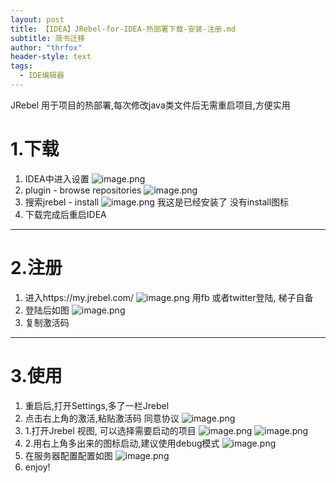 ```yaml
---
layout: post
title: 【IDEA】JRebel-for-IDEA-热部署下载-安装-注册.md
subtitle: 简书迁移
author: "thrfox"
header-style: text
tags:
  - IDE编辑器
---
```


JRebel 用于项目的热部署,每次修改java类文件后无需重启项目,方便实用
# 1.下载
1. IDEA中进入设置
![image.png](http://upload-images.jianshu.io/upload_images/8222680-b8a5c6c0cc043872.png?imageMogr2/auto-orient/strip%7CimageView2/2/w/1240)
2. plugin - browse repositories
![image.png](http://upload-images.jianshu.io/upload_images/8222680-04a717f3ca95883b.png?imageMogr2/auto-orient/strip%7CimageView2/2/w/1240)
3. 搜索jrebel - install
![image.png](http://upload-images.jianshu.io/upload_images/8222680-8759b5d3988bee38.png?imageMogr2/auto-orient/strip%7CimageView2/2/w/1240)
我这是已经安装了 没有install图标
4. 下载完成后重启IDEA
-------------------------------------------------
# 2.注册
1. 进入https://my.jrebel.com/
![image.png](http://upload-images.jianshu.io/upload_images/8222680-531b915ee1ed3cff.png?imageMogr2/auto-orient/strip%7CimageView2/2/w/1240)
用fb 或者twitter登陆, 梯子自备
2. 登陆后如图
![image.png](http://upload-images.jianshu.io/upload_images/8222680-8dec2f3f4b4f529a.png?imageMogr2/auto-orient/strip%7CimageView2/2/w/1240)
3. 复制激活码
---------------------------------------------
# 3.使用
1. 重启后,打开Settings,多了一栏Jrebel
2. 点击右上角的激活,粘贴激活码 同意协议
![image.png](http://upload-images.jianshu.io/upload_images/8222680-06c865e6aa96b3b0.png?imageMogr2/auto-orient/strip%7CimageView2/2/w/1240)
3. 1.打开Jrebel 视图, 可以选择需要启动的项目
![image.png](http://upload-images.jianshu.io/upload_images/8222680-a19a3c1c29d26769.png?imageMogr2/auto-orient/strip%7CimageView2/2/w/1240)
![image.png](http://upload-images.jianshu.io/upload_images/8222680-8e0ff6ab91461693.png?imageMogr2/auto-orient/strip%7CimageView2/2/w/1240)
3. 2.用右上角多出来的图标启动,建议使用debug模式
![image.png](http://upload-images.jianshu.io/upload_images/8222680-16cae06a4bdd8eba.png?imageMogr2/auto-orient/strip%7CimageView2/2/w/1240)
4. 在服务器配置配置如图
![image.png](http://upload-images.jianshu.io/upload_images/8222680-2a66979ae74f174d.png?imageMogr2/auto-orient/strip%7CimageView2/2/w/1240)
5. enjoy!










